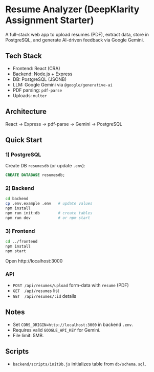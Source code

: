 # Resume Analyzer (DeepKlarity Assignment Starter)

A full-stack web app to upload resumes (PDF), extract data, store in PostgreSQL, and generate AI-driven feedback via Google Gemini.

## Tech Stack
- Frontend: React (CRA)
- Backend: Node.js + Express
- DB: PostgreSQL (JSONB)
- LLM: Google Gemini via `@google/generative-ai`
- PDF parsing: `pdf-parse`
- Uploads: `multer`

## Architecture
React → Express → pdf-parse → Gemini → PostgreSQL

## Quick Start

### 1) PostgreSQL
Create DB `resumesdb` (or update `.env`):

```sql
CREATE DATABASE resumesdb;
```

### 2) Backend
```bash
cd backend
cp .env.example .env   # update values
npm install
npm run init:db        # create tables
npm run dev            # or npm start
```

### 3) Frontend
```bash
cd ../frontend
npm install
npm start
```
Open http://localhost:3000

### API
- `POST /api/resumes/upload` form-data with `resume` (PDF)
- `GET  /api/resumes` list
- `GET  /api/resumes/:id` details

## Notes
- Set `CORS_ORIGIN=http://localhost:3000` in backend `.env`.
- Requires valid `GOOGLE_API_KEY` for Gemini.
- File limit: 5MB.

## Scripts
- `backend/scripts/initDb.js` initializes table from `db/schema.sql`.
